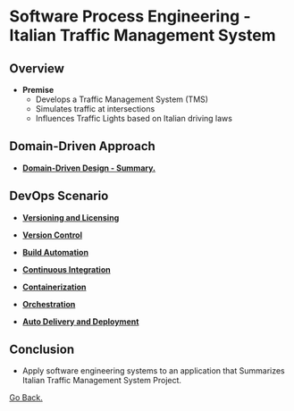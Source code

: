 # Software Process Engineering - Italian Traffic Management System

## Overview

- **Premise**
  - Develops a Traffic Management System (TMS)
  - Simulates traffic at intersections
  - Influences Traffic Lights based on Italian driving laws

## Domain-Driven Approach

- [**Domain-Driven Design - Summary.**](./domain-driven-approach-summary.md)

## DevOps Scenario

- [**Versioning and Licensing**](./versioning_licesing.md)

- [**Version Control**](./version_control.md)

- [**Build Automation**](./build_automation.md)

- [**Continuous Integration**](#continuous-integration)

- [**Containerization**](./containerization.md)
  
- [**Orchestration**](./orchestration.md)

- [**Auto Delivery and Deployment**](#auto-delivery-and-deployment)

## Conclusion

- Apply software engineering systems to an application that Summarizes Italian Traffic Management System Project.


[Go Back.](../index.md)
